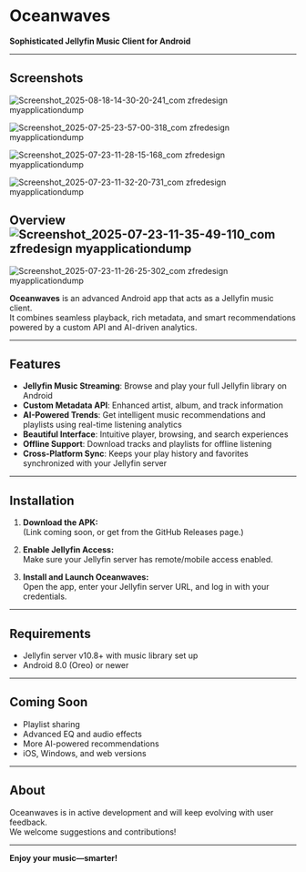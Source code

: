 # Oceanwaves

**Sophisticated Jellyfin Music Client for Android**

---

## Screenshots
![Screenshot_2025-08-18-14-30-20-241_com zfredesign myapplicationdump](https://github.com/user-attachments/assets/a8a98637-f2e3-41a9-9268-95143e2b08a3)

![Screenshot_2025-07-25-23-57-00-318_com zfredesign myapplicationdump](https://github.com/user-attachments/assets/8fd7746a-5b73-4d66-9b7c-2ec83d6abc0e)


![Screenshot_2025-07-23-11-28-15-168_com zfredesign myapplicationdump](https://github.com/user-attachments/assets/bd70f6f6-0aa8-4b87-9e5e-b51a3f22f086)

![Screenshot_2025-07-23-11-32-20-731_com zfredesign myapplicationdump](https://github.com/user-attachments/assets/be39a91b-26d3-4ec5-b8c6-54ff87e670a5)

## Overview![Screenshot_2025-07-23-11-35-49-110_com zfredesign myapplicationdump](https://github.com/user-attachments/assets/d5998098-de15-4e57-8640-a18fc46e100e)
![Screenshot_2025-07-23-11-26-25-302_com zfredesign myapplicationdump](https://github.com/user-attachments/assets/191a5c58-cdf7-4478-a9c4-9280422466bb)


**Oceanwaves** is an advanced Android app that acts as a Jellyfin music client.  
It combines seamless playback, rich metadata, and smart recommendations powered by a custom API and AI-driven analytics.

---

## Features

- **Jellyfin Music Streaming**: Browse and play your full Jellyfin library on Android
- **Custom Metadata API**: Enhanced artist, album, and track information
- **AI-Powered Trends**: Get intelligent music recommendations and playlists using real-time listening analytics
- **Beautiful Interface**: Intuitive player, browsing, and search experiences
- **Offline Support**: Download tracks and playlists for offline listening
- **Cross-Platform Sync**: Keeps your play history and favorites synchronized with your Jellyfin server

---

## Installation

1. **Download the APK:**  
   (Link coming soon, or get from the GitHub Releases page.)

2. **Enable Jellyfin Access:**  
   Make sure your Jellyfin server has remote/mobile access enabled.

3. **Install and Launch Oceanwaves:**  
   Open the app, enter your Jellyfin server URL, and log in with your credentials.

---

## Requirements

- Jellyfin server v10.8+ with music library set up  
- Android 8.0 (Oreo) or newer

---

## Coming Soon

- Playlist sharing
- Advanced EQ and audio effects
- More AI-powered recommendations
- iOS, Windows, and web versions

---

## About

Oceanwaves is in active development and will keep evolving with user feedback.  
We welcome suggestions and contributions!

---

**Enjoy your music—smarter!**
